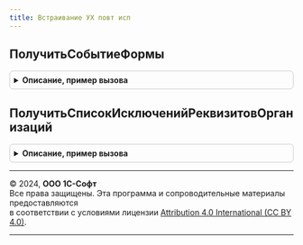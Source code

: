 ```yaml
---
title: Встраивание УХ повт исп
---
```



## ПолучитьСобытиеФормы
<details style="margin: 1em 0; padding: 0.5em; border: 1px solid #ccc; border-radius: 6px;">

<summary style="font-weight: bold; cursor: pointer;">Описание, пример вызова</summary>

```bsl

Функция ПолучитьСобытиеФормы(ИмяФормы, ИмяСобытия) Экспорт
```

Пример вызова
```bsl
Результат = ВстраиваниеУХПовтИсп.ПолучитьСобытиеФормы(ИмяФормы, ИмяСобытия) 
```
</details>

## ПолучитьСписокИсключенийРеквизитовОрганизаций
<details style="margin: 1em 0; padding: 0.5em; border: 1px solid #ccc; border-radius: 6px;">

<summary style="font-weight: bold; cursor: pointer;">Описание, пример вызова</summary>

```bsl

Функция ПолучитьСписокИсключенийРеквизитовОрганизаций() Экспорт
```

Пример вызова
```bsl
Результат = ВстраиваниеУХПовтИсп.ПолучитьСписокИсключенийРеквизитовОрганизаций() 
```
</details>

---

© 2024, **ООО 1С-Софт**  
Все права защищены. Эта программа и сопроводительные материалы предоставляются  
в соответствии с условиями лицензии [Attribution 4.0 International (CC BY 4.0)](https://creativecommons.org/licenses/by/4.0/legalcode).

---
